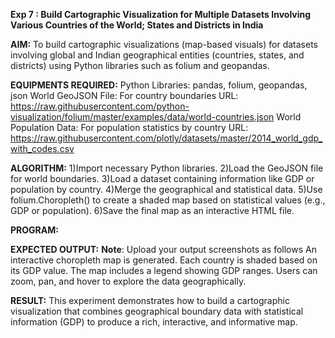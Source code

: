 **Exp 7 :  Build Cartographic Visualization for Multiple Datasets Involving Various Countries of the World; States and Districts in India**

**AIM:**
To build cartographic visualizations (map-based visuals) for datasets involving global and Indian geographical entities (countries, states, and districts) using Python libraries such as folium and geopandas.

**EQUIPMENTS REQUIRED:**
 Python
 Libraries: pandas, folium, geopandas, json
 World GeoJSON File: For country boundaries
  URL: https://raw.githubusercontent.com/python-visualization/folium/master/examples/data/world-countries.json
 World Population Data: For population statistics by country
  URL: https://raw.githubusercontent.com/plotly/datasets/master/2014_world_gdp_with_codes.csv

**ALGORITHM:**
1)Import necessary Python libraries.
2)Load the GeoJSON file for world boundaries.
3)Load a dataset containing information like GDP or population by country.
4)Merge the geographical and statistical data.
5)Use folium.Choropleth() to create a shaded map based on statistical values (e.g., GDP or population).
6)Save the final map as an interactive HTML file.

**PROGRAM:**


   






**EXPECTED OUTPUT:**
**Note**: Upload your output screenshots as follows
    An interactive choropleth map is generated.
    Each country is shaded based on its GDP value.
    The map includes a legend showing GDP ranges.
    Users can zoom, pan, and hover to explore the data geographically.

**RESULT:**
This experiment demonstrates how to build a cartographic visualization that combines geographical boundary data with statistical information (GDP) to produce a rich, interactive, and informative map.

